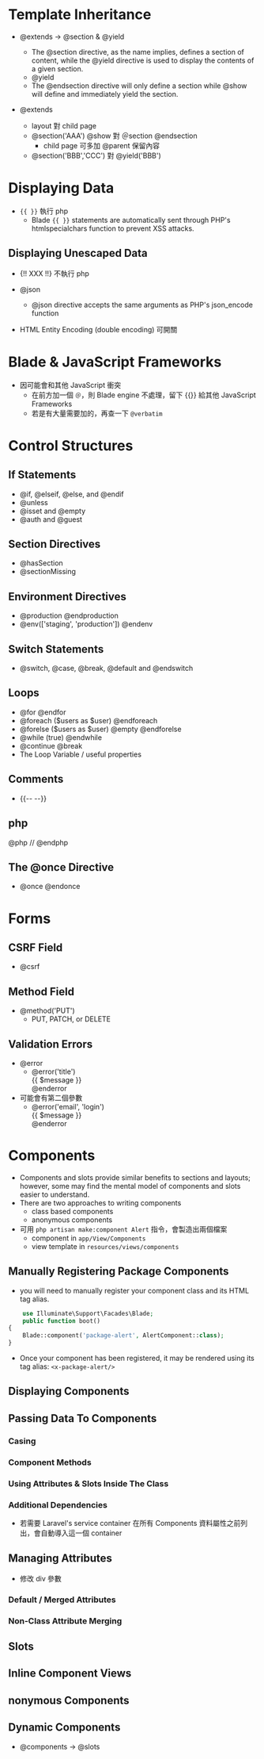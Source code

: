 # Template Inheritance
- @extends -> @section & @yield
    - The @section directive, as the name implies, defines a section of content, while the @yield directive is used to display the contents of a given section.
    - @yield 
    - The @endsection directive will only define a section while @show will define and immediately yield the section.

- @extends
    - layout 對 child page
    - @section('AAA') @show 對 ＠section @endsection
        - child page 可多加 @parent 保留內容
    - @section('BBB','CCC') 對 @yield('BBB')


# Displaying Data
- `{{ }}` 執行 php
    - Blade `{{ }}` statements are automatically sent through PHP's htmlspecialchars function to prevent XSS attacks.

## Displaying Unescaped Data
- {!! XXX !!} 不執行 php

- @json 
    - @json directive accepts the same arguments as PHP's json_encode function

- HTML Entity Encoding (double encoding) 可開關

# Blade & JavaScript Frameworks
- 因可能會和其他 JavaScript 衝突
    - 在前方加一個 `＠`，則 Blade engine 不處理，留下 {{}} 給其他 JavaScript Frameworks
    - 若是有大量需要加的，再查一下 `@verbatim`

# Control Structures
## If Statements
- @if, @elseif, @else, and @endif
- @unless
- @isset and @empty
- @auth and @guest

## Section Directives
- @hasSection
- @sectionMissing

## Environment Directives
- @production @endproduction
- @env(['staging', 'production']) @endenv

## Switch Statements
- @switch, @case, @break, @default and @endswitch

## Loops
- @for  @endfor
- @foreach ($users as $user)    @endforeach
- @forelse ($users as $user)    @empty  @endforelse
- @while (true) @endwhile
- @continue @break
- The Loop Variable / useful properties

## Comments
- {{-- --}}

## php
@php
    //
@endphp

## The @once Directive
- @once @endonce

# Forms
## CSRF Field
- @csrf

## Method Field
- @method('PUT')
    - PUT, PATCH, or DELETE

## Validation Errors
- @error
    - @error('title')
            <div class="alert alert-danger">{{ $message }}</div>
        @enderror
- 可能會有第二個參數
    - @error('email', 'login')
            <div class="alert alert-danger">{{ $message }}</div>
        @enderror

# Components
- Components and slots provide similar benefits to sections and layouts; however, some may find the mental model of components and slots easier to understand. 
- There are two approaches to writing components
    - class based components
    - anonymous components
- 可用 `php artisan make:component Alert` 指令，會製造出兩個檔案
    - component in `app/View/Components`
    - view template in `resources/views/components`
## Manually Registering Package Components
- you will need to manually register your component class and its HTML tag alias.
```php
    use Illuminate\Support\Facades\Blade;
    public function boot()
{
    Blade::component('package-alert', AlertComponent::class);
}
```
- Once your component has been registered, it may be rendered using its tag alias: `<x-package-alert/>`

## Displaying Components
## Passing Data To Components
### Casing
### Component Methods
### Using Attributes & Slots Inside The Class
### Additional Dependencies
- 若需要 Laravel's service container 在所有 Components 資料屬性之前列出，會自動導入這一個 container

## Managing Attributes
- 修改 div 參數

### Default / Merged Attributes
### Non-Class Attribute Merging


## Slots
## Inline Component Views
## nonymous Components
## Dynamic Components


- @components -> @slots